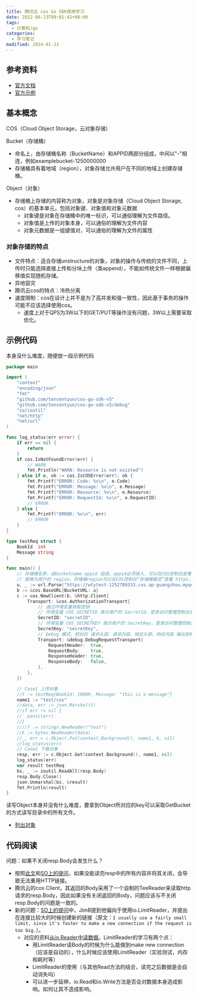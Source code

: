 ```yaml
---
title: 腾讯云 cos Go SDK使用学习
date: 2022-06-13T09:01:42+08:00
tags:
  - 计算机/go
categories:
  - 学习笔记
modified: 2024-01-21
---
```


## 参考资料 

* [官方文档](https://cloud.tencent.com/document/product/436/31215)
* [官方示例](https://github.com/tencentyun/cos-go-sdk-v5)

## 基本概念

COS（Cloud Object Storage，云对象存储）

Bucket（存储桶）
* 命名上，由存储桶名称（BucketName）和APPID两部分组成，中间以"-"相连，例如examplebucket-1250000000
* 存储桶具有着地域（region），对象存储允许用户在不同的地域上创建存储桶。

Object（对象）
* 存储桶上存储的内容称为对象，对象是对象存储（Cloud Object Storage, cos）的基本单元，包括对象键、对象值和对象元数据
  * 对象键是对象在存储桶中的唯一标识，可以通俗理解为文件路径。
  * 对象值是上传的对象本身，可以通俗的理解为文件内容
  * 对象元数据是一组键值对，可以通俗的理解为文件的属性

### 对象存储的特点

* 文件特点：适合存储unstructure的对象，对象的操作与传统的文件不同，上传时只能选择直接上传和分块上传（类append），不能如传统文件一样根据偏移值实现随机存储。
* 异地容灾
* 腾讯云cos的特点：冷热分离
* 速度限制：cos在设计上并不是为了高并发和强一致性，因此基于事务的操作可能不应该选择使用cos。
  * 速度上对于QPS为3W以下的GET/PUT等操作没有问题，3W以上需要采取优化。

## 示例代码

本身没什么难度，随便放一段示例代码

```go
package main

import (
	"context"
	"encoding/json"
	"fmt"
	"github.com/tencentyun/cos-go-sdk-v5"
	"github.com/tencentyun/cos-go-sdk-v5/debug"
	"io/ioutil"
	"net/http"
	"net/url"
)

func log_status(err error) {
	if err == nil {
		return
	}
	if cos.IsNotFoundError(err) {
		// WARN
		fmt.Println("WARN: Resource is not existed")
	} else if e, ok := cos.IsCOSError(err); ok {
		fmt.Printf("ERROR: Code: %v\n", e.Code)
		fmt.Printf("ERROR: Message: %v\n", e.Message)
		fmt.Printf("ERROR: Resource: %v\n", e.Resource)
		fmt.Printf("ERROR: RequestId: %v\n", e.RequestID)
		// ERROR
	} else {
		fmt.Printf("ERROR: %v\n", err)
		// ERROR
	}
}

type testReq struct {
	BookId  int
	Message string
}

func main() {
	// 存储桶名称，由bucketname-appid 组成，appid必须填入，可以在COS控制台查看存储桶名称。 https://console.cloud.tencent.com/cos5/bucket
	// 替换为用户的 region，存储桶region可以在COS控制台“存储桶概览”查看 https://console.cloud.tencent.com/ ，关于地域的详情见 https://cloud.tencent.com/document/product/436/6224 。
	u, _ := url.Parse("https://wtytest-1252789333.cos.ap-guangzhou.myqcloud.com")
	b := &cos.BaseURL{BucketURL: u}
	c := cos.NewClient(b, &http.Client{
		Transport: &cos.AuthorizationTransport{
			// 通过环境变量获取密钥
			// 环境变量 COS_SECRETID 表示用户的 SecretId，登录访问管理控制台查看密钥，https://console.cloud.tencent.com/cam/capi
			SecretID: "secretID",
			// 环境变量 COS_SECRETKEY 表示用户的 SecretKey，登录访问管理控制台查看密钥，https://console.cloud.tencent.com/cam/capi
			SecretKey: "secretKey",
			// Debug 模式，把对应 请求头部、请求内容、响应头部、响应内容 输出到标准输出
			Transport: &debug.DebugRequestTransport{
				RequestHeader:  true,
				RequestBody:    true,
				ResponseHeader: true,
				ResponseBody:   false,
			},
		},
	})

	// Case1 上传对象
	//t := testReq{BookId: 10009, Message: "this is a message"}
	name1 := "test/cos"
	//data, err := json.Marshal(t)
	//if err != nil {
	//	panic(err)
	//}
	////f := strings.NewReader("test")
	//k := bytes.NewReader(data)
	//_, err = c.Object.Put(context.Background(), name1, k, nil)
	//log_status(err)
	// Case2 下载对象
	resp, err := c.Object.Get(context.Background(), name1, nil)
	log_status(err)
	var result testReq
	bs, _ := ioutil.ReadAll(resp.Body)
	resp.Body.Close()
	json.Unmarshal(bs, &result)
	fmt.Println(result)
}

```

读写Object本身并没有什么难度，要拿到Object所对应的key可以采取GetBucket的方式读写目录中的所有文件。
* [列出对象](https://cloud.tencent.com/document/product/436/65647)

## 代码阅读

问题：如果不关闭resp.Body会发生什么？
* 按照[此文](https://segmentfault.com/a/1190000020086816)和[SO上的提问](https://stackoverflow.com/questions/33238518/what-could-happen-if-i-dont-close-response-body)，如果没能读完resp中的所有内容并将其关闭，会导致无法重用HTTP链接。
* 腾讯云的cos Client，其返回的Body采用了一个自制的TeeReader来读取http请求的resp.Body，因此如果没有关闭返回的Body，问题应该与不关闭resp.Body的问题是一致的。
* 新的问题：[SO上的提问](https://stackoverflow.com/questions/33238518/what-could-happen-if-i-dont-close-response-body)中，JimB提到他偏向于使用io.LimitReader，并提出在连接比较大的时候创建新的链接（原文：`I usually use a fairly small limit, since it's faster to make a new connection if the request is too big.`）。
  * 对应的资料[从io.Reader中读数据](https://colobu.com/2019/02/18/read-data-from-net-Conn/)。LimitReader的学习有两个点：
    * 用LimitReader读Body的时候为什么能做到make new connection（应该是自动的），什么时候应该使用LimitReader（实验测试，内存和耗时等）
    * LimitReader的使用（与其他Read方法的结合，读完之后数据是会自动消失吗）
    * 可以进一步延伸，io.Read和io.Write方法是否会对数据本身造成影响。如何让其不造成影响。